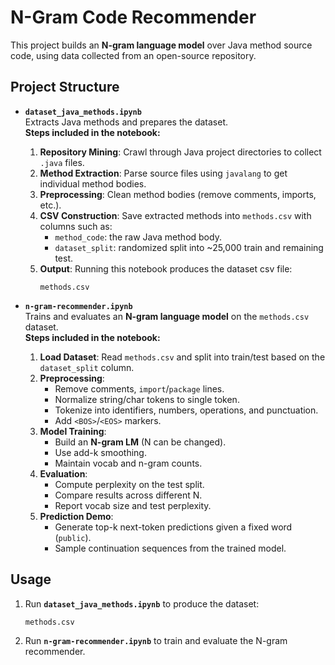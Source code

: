 # N-Gram Code Recommender

This project builds an **N-gram language model** over Java method source code, using data collected from an open-source repository.

## Project Structure

- **`dataset_java_methods.ipynb`**  
  Extracts Java methods and prepares the dataset.  
  **Steps included in the notebook:**
  1. **Repository Mining**: Crawl through Java project directories to collect `.java` files.  
  2. **Method Extraction**: Parse source files using `javalang` to get individual method bodies.  
  3. **Preprocessing**: Clean method bodies (remove comments, imports, etc.).  
  4. **CSV Construction**: Save extracted methods into `methods.csv` with columns such as:  
     - `method_code`: the raw Java method body.  
     - `dataset_split`: randomized split into ~25,000 train and remaining test.  
  5. **Output**: Running this notebook produces the dataset csv file:  
     ```
     methods.csv
     ```

- **`n-gram-recommender.ipynb`**  
  Trains and evaluates an **N-gram language model** on the `methods.csv` dataset.  
  **Steps included in the notebook:**
  1. **Load Dataset**: Read `methods.csv` and split into train/test based on the `dataset_split` column.  
  2. **Preprocessing**:  
     - Remove comments, `import`/`package` lines.  
     - Normalize string/char tokens to single token.  
     - Tokenize into identifiers, numbers, operations, and punctuation.  
     - Add `<BOS>`/`<EOS>` markers.  
  3. **Model Training**:  
     - Build an **N-gram LM** (N can be changed).  
     - Use add-k smoothing.  
     - Maintain vocab and n-gram counts.  
  4. **Evaluation**:  
     - Compute perplexity on the test split.  
     - Compare results across different N.  
     - Report vocab size and test perplexity.  
  5. **Prediction Demo**:  
     - Generate top-k next-token predictions given a fixed word (`public`).  
     - Sample continuation sequences from the trained model.  

## Usage

1. Run **`dataset_java_methods.ipynb`** to produce the dataset:
   ```bash
   methods.csv
   ```

2. Run **`n-gram-recommender.ipynb`** to train and evaluate the N-gram recommender.  
